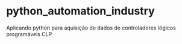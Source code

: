 # python_automation_industry
Aplicando python para aquisição de dados de controladores lógicos programáveis CLP 

